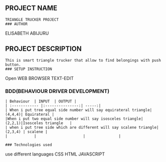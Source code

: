 ## PROJECT NAME
```
TRIANGLE TRUCKER PROJECT
### AUTHOR
```
ELISABETH ABIJURU
## PROJECT DESCRIPTION
```
This is smart triangle trucker that allow to find belongings with push button.
### SETUP INSTRUCTION
```
Open WEB BROWSER
TEXT-EDIT
### BDD(BEHAVIOUR DRIVER DEVELOPMENT)
```
| Behaviour  | INPUT  | OUTPUT |
| :------------ |:---------------:| -----:|
| When i put tree equal side number will say equirateral triangle|(4,4,4)| Equirateral |
|When i put two equal side number will say isosceles triangle| (2,2,1)|Isosceles triangle   |
| when i put tree side which are different will say scalene triangle|(2,3,4) | scalene |
|            |                     |               |

### Technologies used
```
use different languages
CSS
HTML
JAVASCRIPT

